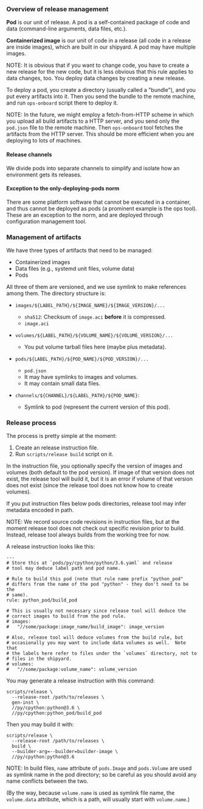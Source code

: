 ### Overview of release management

**Pod** is our unit of release.  A pod is a self-contained package of
code and data (command-line arguments, data files, etc.).

**Containerized image** is our unit of code in a release (all code in a
release are inside images), which are built in our shipyard.  A pod may
have multiple images.

NOTE: It is obvious that if you want to change code, you have to create
a new release for the new code, but it is less obvious that this rule
applies to data changes, too.  You deploy data changes by creating a new
release.

To deploy a pod, you create a directory (usually called a "bundle"), and
you put every artifacts into it.  Then you send the bundle to the remote
machine, and run `ops-onboard` script there to deploy it.

NOTE: In the future, we might employ a fetch-from-HTTP scheme in which
you upload all build artifacts to a HTTP server, and you send only the
`pod.json` file to the remote machine.  Then `ops-onboard` tool fetches
the artifacts from the HTTP server.  This should be more efficient when
you are deploying to lots of machines.

#### Release channels

We divide pods into separate channels to simplify and isolate how an
environment gets its releases.

#### Exception to the only-deploying-pods norm

There are some platform software that cannot be executed in a container,
and thus cannot be deployed as pods (a prominent example is the ops
tool).  These are an exception to the norm, and are deployed through
configuration management tool.


### Management of artifacts

We have three types of artifacts that need to be managed:
* Containerized images
* Data files (e.g., systemd unit files, volume data)
* Pods

All three of them are versioned, and we use symlink to make references
among them.  The directory structure is:

* `images/${LABEL_PATH}/${IMAGE_NAME}/${IMAGE_VERSION}/...`
  + `sha512`: Checksum of `image.aci` **before** it is compressed.
  + `image.aci`

* `volumes/${LABEL_PATH}/${VOLUME_NAME}/${VOLUME_VERSION}/...`
  + You put volume tarball files here (maybe plus metadata).

* `pods/${LABEL_PATH}/${POD_NAME}/${POD_VERSION}/...`
  + `pod.json`
  + It may have symlinks to images and volumes.
  + It may contain small data files.

* `channels/${CHANNEL}/${LABEL_PATH}/${POD_NAME}`:
  + Symlink to pod (represent the current version of this pod).


### Release process

The process is pretty simple at the moment:
1. Create an release instruction file.
2. Run `scripts/release build` script on it.

In the instruction file, you optionally specify the version of images
and volumes (both default to the pod version).  If image of that version
does not exist, the release tool will build it, but it is an error if
volume of that version does not exist (since the release tool does not
know how to create volumes).

If you put instruction files below pods directories, release tool may
infer metadata encoded in path.

NOTE: We record source code revisions in instruction files, but at the
moment release tool does not check out specific revision prior to build.
Instead, release tool always builds from the working tree for now.

A release instruction looks like this:
```
---
# Store this at `pods/py/cpython/python/3.6.yaml` and release
# tool may deduce label path and pod name.

# Rule to build this pod (note that rule name prefix "python_pod"
# differs from the name of the pod "python" - they don't need to be the
# same).
rule: python_pod/build_pod

# This is usually not necessary since release tool will deduce the
# correct images to build from the pod rule.
# images:
#   "//some/package:image_name/build_image": image_version

# Also, release tool will deduce volumes from the build rule, but
# occasionally you may want to include data volumes as well.  Note that
# the labels here refer to files under the `volumes` directory, not to
# files in the shipyard.
# volumes:
#   "//some/package:volume_name": volume_version
```

You may generate a release instruction with this command:
```
scripts/release \
  --release-root /path/to/releases \
  gen-inst \
  //py/cpython:python@3.6 \
  //py/cpython:python_pod/build_pod
```

Then you may build it with:
```
scripts/release \
  --release-root /path/to/releases \
  build \
  --builder-arg=--builder=builder-image \
  //py/cpython:python@3.6
```

NOTE: In build files, `name` attribute of `pods.Image` and `pods.Volume`
are used as symlink name in the pod directory; so be careful as you
should avoid any name conflicts between the two.

(By the way, because `volume.name` is used as symlink file name, the
`volume.data` attribute, which is a path, will usually start with
`volume.name`.)
